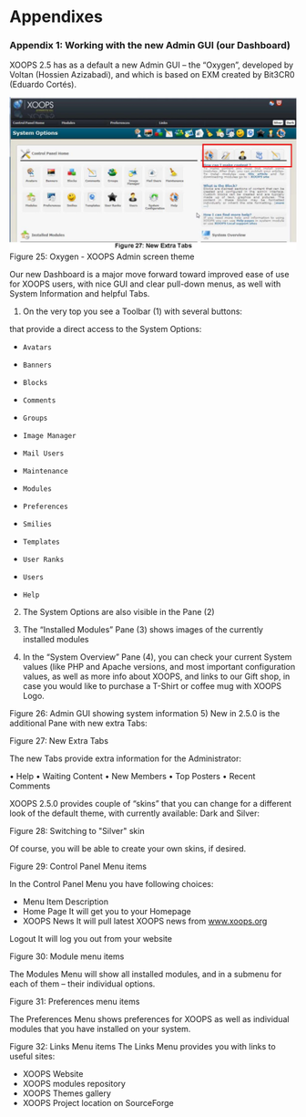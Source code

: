 # Appendixes

### Appendix 1: Working with the new Admin GUI (our Dashboard)


XOOPS 2.5 has as a default a new Admin GUI – the “Oxygen”, developed by Voltan (Hossien Azizabadi), and which is based on EXM created by Bit3CR0 (Eduardo Cortés).

![](../assets/img_52.jpg)
Figure 25: Oxygen - XOOPS Admin screen theme

Our new Dashboard is a major move forward toward improved ease of use for XOOPS users, with nice GUI and clear pull-down menus, as well with System Information and helpful Tabs.

1) On the very top you see a Toolbar (1) with several buttons:
 
that provide a direct access to the System Options:

-	  Avatars
-	  Banners 
-	  Blocks 
-	  Comments 
-	  Groups 
-	  Image Manager
-	  Mail Users
-	  Maintenance
-	  Modules
-	  Preferences
-	  Smilies
-	  Templates
-	  User Ranks
-	  Users
-	  Help

2) The System Options are also visible in the Pane (2) 

3) The “Installed Modules” Pane (3) shows images of the currently installed modules

4) In the “System Overview” Pane (4),  you can check your current System values (like PHP and Apache versions, and most important configuration values, as well as more info about XOOPS, and links to our Gift shop, in case you would like to purchase a T-Shirt or coffee mug with XOOPS Logo.

  

Figure 26: Admin GUI showing system information
5) New in 2.5.0 is the additional Pane with new extra Tabs:
 
Figure 27: New Extra Tabs

The new Tabs provide extra information for the Administrator:

•	  Help 
•	  Waiting Content 
•	  New Members 
•	  Top Posters 
•	  Recent Comments 


XOOPS 2.5.0 provides couple of “skins” that you can change for a different look of the default theme, with currently available: Dark and Silver: 

  

Figure 28: Switching to "Silver" skin

Of course, you will be able to create your own skins, if desired.

  

Figure 29: Control Panel Menu items

In the Control Panel Menu you have following choices:


- Menu Item	Description
- Home Page	It will get you to your Homepage
- XOOPS News	It will pull latest XOOPS news from www.xoops.org 


Logout	It will log you out from your website



  

Figure 30: Module menu items

The Modules Menu will show all installed modules, and in a submenu for each of them – their individual options.

  

Figure 31: Preferences menu items

The Preferences Menu shows preferences for XOOPS as well as individual modules that you have installed on your system.

  

Figure 32: Links Menu items
The Links Menu provides you with links to useful sites:

-	XOOPS Website
-	XOOPS modules repository
-	XOOPS Themes gallery
-	XOOPS Project location on SourceForge

 

